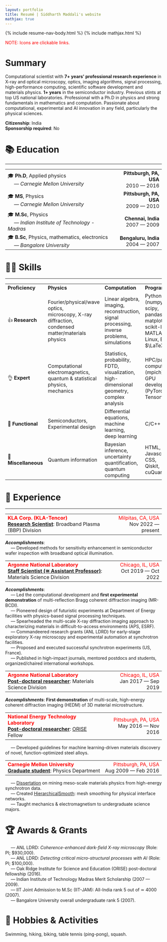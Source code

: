 ```yaml
---
layout: portfolio
title: Resumé | Siddharth Maddali's website
mathjax: true
---
```

<!-- <link href='http://fonts.googleapis.com/css?family=Noto' rel='stylesheet' type='text/css'>
<style type = "text/css">
    p { font-family: 'Noto'; }
</style> -->
{% include resume-nav-body.html %}
{% include mathjax.html %}
<p style="color: red;">NOTE: Icons are clickable links.</p>

<a name="summary"></a>
# Summary
Computational scientist with <b>7+ years' professional research experience</b> in X-ray and optical microscopy, optics, imaging algorithms, signal processing, high-performance computing, scientific software development and materials physics. 
<b>1+ years</b> in the semiconductor industry. 
Previous stints at top US national laboratories. 
Professional with a Ph.D in physics and strong fundamentals in mathematics and computation. 
Passionate about computational, experimental and AI innovation in any field, particularly the physical sciences. 

<p>
<b>Citizenship</b>: India<br/>
<b>Sponsorship required</b>: No
</p>


# 📚 Education
<hr>
<table class="table1">
    <tr>
        <td><div style="text-align: left">🎓 <b>Ph.D</b>, Applied physics<br/><i>&emsp; &mdash; Carnegie Mellon University</i></div></td>
        <td><div style="text-align: right"><span class="text-success"><b>Pittsburgh, PA, USA</b></span><br/><span>2010 &mdash; 2016</span></div></td>
    </tr>
    <tr>
        <td><div style="text-align: left">🎓 <b>MS</b>, Physics<br/><i>&emsp; &mdash; Carnegie Mellon University</i></div></td>
        <td><div style="text-align: right"><b>Pittsburgh, PA, USA</b><br/>2009 &mdash; 2010</div></td>
    </tr>
    <tr>
        <td><div style="text-align: left">🎓 <b>M.Sc</b>, Physics<br/><i>&emsp; &mdash; Indian Institute of Technology - Madras</i></div></td>
        <td><div style="text-align: right"><b>Chennai, India</b><br/>2007 &mdash; 2009</div></td>
    </tr>
    <tr>
        <td><div style="text-align: left">🎓 <b>B.Sc</b>, Physics, mathematics, electronics<br/><i>&emsp; &mdash; Bangalore University</i></div></td>
        <td><div style="text-align: right"><b>Bengaluru, India</b><br/>2004 &mdash; 2007</div></td>
    </tr>
</table>

# 🥷🏽 Skills
<hr>

<table class="table2">
    <tr>
        <td><b>Proficiency</b></td>
        <td><b>Physics</b></td>
        <td><b>Computation</b></td>
        <td><b>Programming</b></td>
    </tr>
    <tr>
        <td>👍 <b>Research</b></td>
        <td>Fourier/physical/wave optics,<br/>microscopy, X-ray diffraction, <br/>condensed matter/materials physics</td>
        <td>Linear algebra, imaging, <br/>reconstruction, signal processing, <br/>inverse problems, simulations</td>
	<td>Python <br/> (numpy, scipy, pandas, <br/> matplotlib, scikit-learn), <br/>MATLAB, Linux, Bash, <br/>$\LaTeX$</td>
    </tr>
    <tr>
        <td>👌 <b>Expert</b></td>
        <td>Computational electromagnetics,<br/>quantum &amp; statistical physics,<br/>mechanics</td>
        <td>Statistics, probability,<br/>FDTD, visualization, <br/>high-dimensional geometry, <br/>complex analysis</td>
        <td>HPC/parallel computing (mpich), <br/>GPU development <br/>(PyTorch, Tensorflow)</td>
    </tr>
    <tr>
        <td>🤏 <b>Functional</b></td>
        <td>Semiconductors, <br/>Experimental design</td>
        <td>Differential equations,<br/>machine learning, <br/>deep learning</td>
        <td>C/C++</td>
    </tr>
    <tr>
        <td>👶 <b>Miscellaneous</b></td>
        <td>Quantum information</td>
        <td>Bayesian inference,<br/>uncertainty quantification,<br/>quantum computing</td>
        <td>HTML, Javascript, CSS,<br/>Qiskit, cuQuantum</td>
    </tr>
</table>

# 💼 Experience
<hr>

<table class="table1">
    <tr>
        <td>
            <div style="text-align: left"><span style="color:red"><b>KLA Corp. (KLA-Tencor)</b></span><br/><b><u>Research Scientist</u></b>: Broadband Plasma (BBP) Division</div>
        </td>
        <td>
            <div style="text-align: right"><span style="color:red">Milpitas, CA, USA</span><br/>Nov 2022 &mdash;present</div>
        </td>
    </tr>
</table>
<i><b>Accomplishments</b></i>: <br/>
 &emsp; &mdash; Developed methods for sensitivity enhancement in semiconductor wafer inspection with broadband optical illumination. <br/>
  
<table class="table1">
    <tr>
        <td>
            <div style="text-align: left"><span style="color:red"><b>Argonne National Laboratory</b></span><br/><b><u>Staff Scientist (&#8773; Assistant Professor)</u></b>: Materials Science Division</div>
        </td>
        <td>
            <div style="text-align: right"><span style="color:red">Chicago, IL, USA</span><br/>Oct 2019 &mdash; Oct 2022</div>
        </td>
    </tr>
</table>
<!--
&emsp; &mdash; <i><b>Imaging</b></i>: Inverse problems for 3D nanoscale materials imaging using coherent X-ray probes. <br/>
&emsp; &mdash; <i><b>Time-resolved studies</b></i>: Signal processing methods for XPCS at free electron laser facilities. <br/>
&emsp; &mdash; <i><b>Experiments</b></i>: POCs &amp; demonstrations for the above at APS/future <a href="https://www.aps.anl.gov/APS-Upgrade">APS-U</a> instruments. <br/>
&emsp; &mdash; <i><b>Fundraising</b></i>: Research grants (LDRD, DoE), <a href="https://www.aps.anl.gov/">APS</a>, <a href="https://www.esrf.fr/">ESRF</a> user-time proposals. <br/>
&emsp; &mdash; <i><b>Dissemination/Outreach</b></i>: Publications, peer review, editorship, conferences, tech reports. <br/>
&emsp; &mdash; <i><b>Mentoring/Organization</b></i>: Postdocs, students (unofficial), workshop planning/chairing. <br/>
-->
<i><b>Accomplishments</b></i>: <br/>
&emsp; &mdash; 
Led the computational development and <b>first experimental demonstration</b> of multi-reflection Bragg coherent diffraction imaging (MR-BCDI). <br/>
&emsp; &mdash; 
Pioneered design of futuristic experiments at Department of Energy facilities with physics-based signal processing techniques. <br/>
&emsp; &mdash; Spearheaded the multi-scale X-ray diffraction imaging approach to characterizing materials in difficult-to-access environments (APS, ESRF). <br/>
&emsp; &mdash; Commandeered research grants (ANL LDRD) for early-stage exploratory X-ray microscopy and experimental automation at synchrotron facilities. <br/> 
&emsp; &mdash; Proposed and executed successful synchrotron experiments (US, France). <br/>
&emsp; &mdash; Published in high-impact journals, mentored postdocs and students, organized/chaired international workshops. 

<table class="table1">
    <tr>
        <td>
            <div style="text-align: left"><span style="color:red"><b>Argonne National Laboratory</b></span><br/><b><u>Post-doctoral researcher</u></b>: Materials Science Division</div>
        </td>
        <td>
            <div style="text-align: right"><span style="color:red">Chicago, IL, USA</span><br/>Jan 2017 &mdash; Sep 2019</div>
        </td>
    </tr>
</table>
<i><b>Accomplishments</b></i>: <b>First demonstration</b> of multi-scale, high-energy coherent diffraction imaging (HEDM) of 3D material microstructure. 
 
<table class="table1">
    <tr>
        <td>
            <div style="text-align: left"><span style="color:red"><b>National Energy Technology Laboratory</b></span><br/><b><u>Post-doctoral researcher</u></b>: <a href="https://orise.orau.gov/internships-fellowships/index.html">ORISE</a> Fellow</div>
        </td>
        <td>
            <div style="text-align: right"><span style="color:red">Pittsburgh, PA, USA</span><br/>May 2016 &mdash; Nov 2016</div>
        </td>
    </tr>
</table>
&emsp; &mdash; Developed guidelines for machine learning-driven materials discovery of novel, function-optimized steel alloys. 

<table class="table1">
    <tr>
        <td>
            <div style="text-align: left"><span style="color:red"><b>Carnegie Mellon University</b></span><br/><b><u>Graduate student</u></b>: Physics Department</div>
        </td>
        <td>
            <div style="text-align: right"><span style="color:red">Pittsburgh, PA, USA</span><br/>Aug 2009 &mdash; Feb 2016</div>
        </td>
    </tr>
</table>
&emsp; &mdash; <a href="https://doi.org/10.1184/R1/6715259.v1">Dissertation</a> on mining meso-scale materials physics from high-energy synchrotron data. <br/>
&emsp; &mdash; Created <a href="https://github.com/siddharth-maddali/HierarchicalSmooth">HierarchicalSmooth</a>: mesh smoothing for physical interface networks. <br/>
&emsp; &mdash; Taught mechanics &amp; electromagnetism to undergraduate science majors. 


# 🏆 Awards &amp; Grants

&emsp; &mdash; ANL LDRD: <i>Coherence-enhanced dark-field X-ray microscopy</i> (Role: PI; &#36;930,000). <br/>
&emsp; &mdash; ANL LDRD: <i>Detecting critical micro-structural processes with AI</i> (Role: PI; &#36;100,000). <br/>
&emsp; &mdash; Oak Ridge Institute for Science and Education (ORISE) post-doctoral fellowship (2016). <br/>
&emsp; &mdash; Indian Institute of Technology Madras Merit Scholarship (2007 &mdash; 2009). <br/>
&emsp; &mdash; IIT Joint Admission to M.Sc (IIT-JAM): All-India rank 5 out of &#8771; 4000 (2007). <br/>
&emsp; &mdash; Bangalore University overall undergraduate rank 5 (2007). 

# 🧗 Hobbies &amp; Activities

Swimming, hiking, biking, table tennis (ping-pong), squash.
